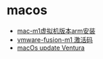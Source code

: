 # macos
- [mac-m1虚拟机版本arm安装](https://www.dandroid.cn/?p=8046)
- [vmware-fusion-m1 激活码](https://juejin.cn/post/7167551141788516383)
- [macOs update Ventura](https://discussions.apple.com/thread/250569175?answerId=251092608022#251092608022)

